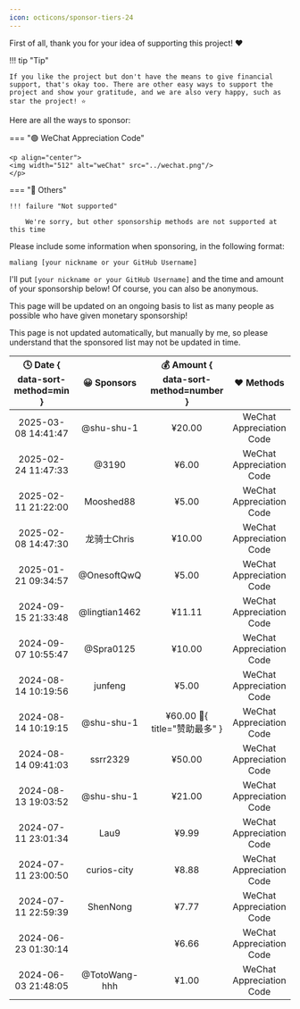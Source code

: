 ```yaml
---
icon: octicons/sponsor-tiers-24
---
```


First of all, thank you for your idea of supporting this project! ❤️

!!! tip "Tip"

    If you like the project but don't have the means to give financial support, that's okay too. There are other easy ways to support the project and show your gratitude, and we are also very happy, such as star the project! ⭐

Here are all the ways to sponsor:

=== "🟢 WeChat Appreciation Code"

    <p align="center">
    <img width="512" alt="weChat" src="../wechat.png"/>
    </p>

=== "🔵 Others"

    !!! failure "Not supported"

        We're sorry, but other sponsorship methods are not supported at this time

Please include some information when sponsoring, in the following format:

```linenums="0"
maliang [your nickname or your GitHub Username]
```

I'll put `[your nickname or your GitHub Username]` and the time and amount of your sponsorship below! Of course, you can also be anonymous.

This page will be updated on an ongoing basis to list as many people as possible who have given monetary sponsorship!

This page is not updated automatically, but manually by me, so please understand that the sponsored list may not be updated in time.

| 🕓 Date { data-sort-method=min } |  😀 Sponsors   | 💰 Amount { data-sort-method=number } |        ❤️ Methods         |
| :-----------------------------: | :-----------: | :----------------------------------: | :----------------------: |
|       2025-03-08 14:41:47       |  @shu-shu-1   |                ¥20.00                | WeChat Appreciation Code |
|       2025-02-24 11:47:33       |     @3190     |                ¥6.00                 | WeChat Appreciation Code |
|       2025-02-11 21:22:00       |   Mooshed88   |                ¥5.00                 | WeChat Appreciation Code |
|       2025-02-08 14:47:30       |  龙骑士Chris  |                ¥10.00                | WeChat Appreciation Code |
|       2025-01-21 09:34:57       |  @OnesoftQwQ  |                ¥5.00                 | WeChat Appreciation Code |
|       2024-09-15 21:33:48       | @lingtian1462 |                ¥11.11                | WeChat Appreciation Code |
|       2024-09-07 10:55:47       |   @Spra0125   |                ¥10.00                | WeChat Appreciation Code |
|       2024-08-14 10:19:56       |    junfeng    |                ¥5.00                 | WeChat Appreciation Code |
|       2024-08-14 10:19:15       |  @shu-shu-1   |  ¥60.00 :crown:{ title="赞助最多" }  | WeChat Appreciation Code |
|       2024-08-14 09:41:03       |   ssrr2329    |                ¥50.00                | WeChat Appreciation Code |
|       2024-08-13 19:03:52       |  @shu-shu-1   |                ¥21.00                | WeChat Appreciation Code |
|       2024-07-11 23:01:34       |     Lau9      |                ¥9.99                 | WeChat Appreciation Code |
|       2024-07-11 23:00:50       |  curios-city  |                ¥8.88                 | WeChat Appreciation Code |
|       2024-07-11 22:59:39       |   ShenNong    |                ¥7.77                 | WeChat Appreciation Code |
|       2024-06-23 01:30:14       |               |                ¥6.66                 | WeChat Appreciation Code |
|       2024-06-03 21:48:05       | @TotoWang-hhh |                ¥1.00                 | WeChat Appreciation Code |
